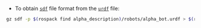* To obtain [`sdf`](http://sdformat.org/spec) file format from the [`urdf`](http://wiki.ros.org/urdf) file:
```bash
gz sdf -p $(rospack find alpha_description)/robots/alpha_bot.urdf > $(rospack find alpha_gazebo)/models/alpha_bot.sdf 
```
